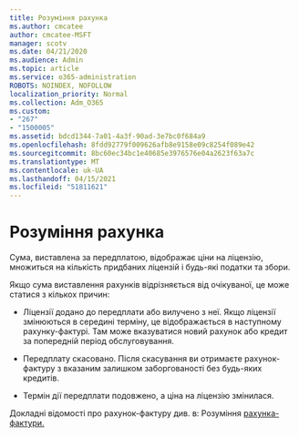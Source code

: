 ```yaml
---
title: Розуміння рахунка
ms.author: cmcatee
author: cmcatee-MSFT
manager: scotv
ms.date: 04/21/2020
ms.audience: Admin
ms.topic: article
ms.service: o365-administration
ROBOTS: NOINDEX, NOFOLLOW
localization_priority: Normal
ms.collection: Adm_O365
ms.custom:
- "267"
- "1500005"
ms.assetid: bdcd1344-7a01-4a3f-90ad-3e7bc0f684a9
ms.openlocfilehash: 8fdd92779f009626afb8e9158e09c8254f089e42
ms.sourcegitcommit: 8bc60ec34bc1e40685e3976576e04a2623f63a7c
ms.translationtype: MT
ms.contentlocale: uk-UA
ms.lasthandoff: 04/15/2021
ms.locfileid: "51811621"
---
```

# <a name="help-understanding-your-bill"></a>Розуміння рахунка

Сума, виставлена за передплатою, відображає ціни на ліцензію, множиться на кількість придбаних ліцензій і будь-які податки та збори.
  
Якщо сума виставлення рахунків відрізняється від очікуваної, це може статися з кількох причин:
  
- Ліцензії додано до передплати або вилучено з неї. Якщо ліцензії змінюються в середині терміну, це відображається в наступному рахунку-фактурі. Там може вказуватися новий рахунок або кредит за попередній період обслуговування.

- Передплату скасовано. Після скасування ви отримаєте рахунок-фактуру з вказаним залишком заборгованості без будь-яких кредитів.

- Термін дії передплати подовжено, а ціна на ліцензію змінилася.

Докладні відомості про рахунок-фактуру див. в: Розуміння [рахунка-фактури.](https://docs.microsoft.com/microsoft-365/commerce/billing-and-payments/understand-your-invoice2)